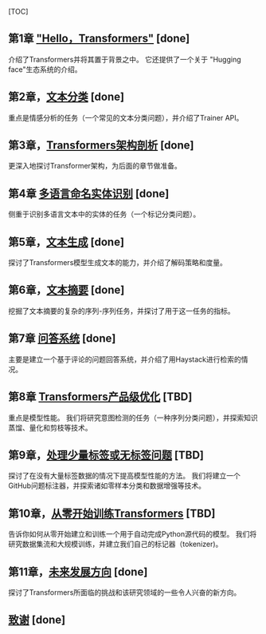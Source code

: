 [TOC]



## 第1章 ["Hello，Transformers"](chapter1.md) [done]

介绍了Transformers并将其置于背景之中。 它还提供了一个关于 "Hugging face"生态系统的介绍。 

##  第2章，[文本分类](chapter2.md)  [done]

重点是情感分析的任务（一个常见的文本分类问题），并介绍了Trainer API。 

##  第3章，[Transformers架构剖析](chapter3.md) [done]

更深入地探讨Transformer架构，为后面的章节做准备。 

##  第4章 [多语言命名实体识别](chapter4.md) [done]

侧重于识别多语言文本中的实体的任务（一个标记分类问题）。 

## 第5章，[文本生成](chapter5.md) [done]

探讨了Transformers模型生成文本的能力，并介绍了解码策略和度量。 

## 第6章，[文本摘要](chapter6.md) [done]

挖掘了文本摘要的复杂的序列-序列任务，并探讨了用于这一任务的指标。 

##  第7章  [问答系统](chapter7.md) [done]

主要是建立一个基于评论的问题回答系统，并介绍了用Haystack进行检索的情况。 

## 第8章 [Transformers产品级优化](chapter8.md) [TBD]

重点是模型性能。 我们将研究意图检测的任务（一种序列分类问题），并探索知识蒸馏、量化和剪枝等技术。

## 第9章，[处理少量标签或无标签问题](chapter9.md) [TBD]

探讨了在没有大量标签数据的情况下提高模型性能的方法。 我们将建立一个GitHub问题标注器，并探索诸如零样本分类和数据增强等技术。



 ## 第10章，[从零开始训练Transformers](chapter10.md) [TBD]

告诉你如何从零开始建立和训练一个用于自动完成Python源代码的模型。 我们将研究数据集流和大规模训练，并建立我们自己的标记器（tokenizer)。 

## 第11章，[未来发展方向](chapter11.md) [done]

探讨了Transformers所面临的挑战和该研究领域的一些令人兴奋的新方向。

## [致谢](thanks.md) [done]

